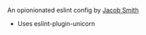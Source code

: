 An opionionated eslint config by [Jacob Smith](http://jacobsmith.tech)

- Uses eslint-plugin-unicorn 

